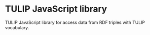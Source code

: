 # TULIP JavaScript library
TULIP JavaScript library for access data from RDF triples with TULIP vocabulary.
